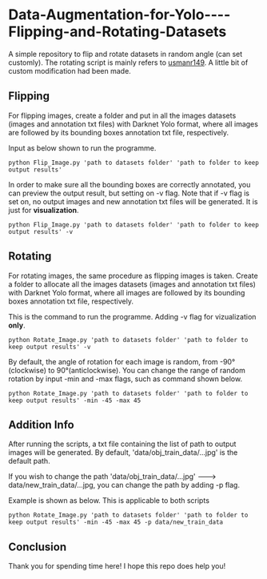 # Data-Augmentation-for-Yolo----Flipping-and-Rotating-Datasets
A simple repository to flip and rotate datasets in random angle (can set customly).
The rotating script is mainly refers to [usmanr149](https://github.com/usmanr149/Yolo_bbox_manipulation/blob/master/rotate.py). A little bit of custom modification had been made.

## Flipping
For flipping images, create a folder and put in all the images datasets (images and annotation txt files) with Darknet Yolo format, where all images are followed by its bounding boxes annotation txt file, respectively.

Input as below shown to run the programme.
```
python Flip_Image.py 'path to datasets folder' 'path to folder to keep output results' 
```

In order to make sure all the bounding boxes are correctly annotated, you can preview the output result, but setting on -v flag. Note that if -v flag is set on, no output images and new annotation txt files will be generated. It is just for **visualization**.
```
python Flip_Image.py 'path to datasets folder' 'path to folder to keep output results' -v
```

## Rotating
For rotating images, the same procedure as flipping images is taken. Create a folder to allocate all the images datasets (images and annotation txt files) with Darknet Yolo format, where all images are followed by its bounding boxes annotation txt file, respectively.

This is the command to run the programme. Adding -v flag for vizualization **only**.
```
python Rotate_Image.py 'path to datasets folder' 'path to folder to keep output results' -v
```

By default, the angle of rotation for each image is random, from -90°(clockwise) to 90°(anticlockwise). You can change the range of random rotation by input -min and -max flags, such as command shown below.
```
python Rotate_Image.py 'path to datasets folder' 'path to folder to keep output results' -min -45 -max 45
```
## Addition Info
After running the scripts, a txt file containing the list of path to output images will be generated. By default, 'data/obj_train_data/...jpg' is the default path. 

If you wish to change the path 'data/obj_train_data/...jpg' ---> data/new_train_data/...jpg, you can change the path by adding -p flag. 

Example is shown as below. This is applicable to both scripts
```
python Rotate_Image.py 'path to datasets folder' 'path to folder to keep output results' -min -45 -max 45 -p data/new_train_data
```

## Conclusion
Thank you for spending time here! I hope this repo does help you!
